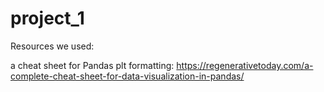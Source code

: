 # project_1

Resources we used:

a cheat sheet for Pandas plt formatting: https://regenerativetoday.com/a-complete-cheat-sheet-for-data-visualization-in-pandas/
